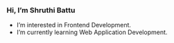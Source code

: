 ### Hi, I’m Shruthi Battu
- I’m interested in Frontend Development.
- I’m currently learning Web Application Development.
